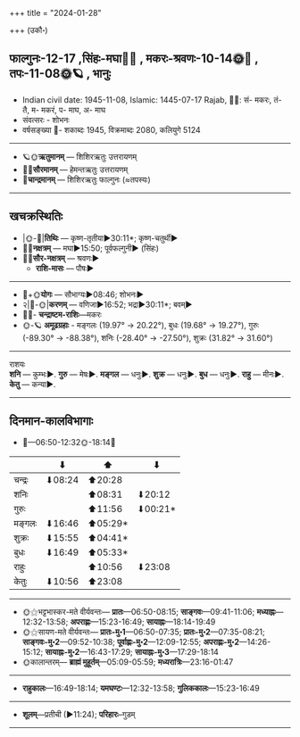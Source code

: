 +++
title = "2024-01-28"

+++
(उकौ॰)
## फाल्गुनः-12-17  ,सिंहः-मघा🌛🌌  ,  मकरः-श्रवणः-10-14🌞🌌  ,  तपः-11-08🌞🪐  , भानुः
- Indian civil date: 1945-11-08, Islamic: 1445-07-17 Rajab, 🌌🌞: सं- मकरः, तं- तै, म- मकरं, प- माघ, अ- माघ
- संवत्सरः - शोभनः
- वर्षसङ्ख्या 🌛- शकाब्दः 1945, विक्रमाब्दः 2080, कलियुगे 5124
___________________
- 🪐🌞**ऋतुमानम्** — शिशिरऋतुः उत्तरायणम्
- 🌌🌞**सौरमानम्** — हेमन्तऋतुः उत्तरायणम्
- 🌛**चान्द्रमानम्** — शिशिरऋतुः फाल्गुनः (≈तपस्यः)
___________________


## खचक्रस्थितिः
- |🌞-🌛|**तिथिः** — कृष्ण-तृतीया►30:11*; कृष्ण-चतुर्थी►  
- 🌌🌛**नक्षत्रम्** — मघा►15:50; पूर्वफल्गुनी► (सिंहः)  
- 🌌🌞**सौर-नक्षत्रम्** — श्रवणः►  
  - **राशि-मासः** — पौषः► 
___________________
- 🌛+🌞**योगः** — सौभाग्यः►08:46; शोभनः►  
- २|🌛-🌞|**करणम्** — वणिजा►16:52; भद्रा►30:11*; बवम्►  
- 🌌🌛- **चन्द्राष्टम-राशिः**—मकरः  
- 🌞-🪐 **अमूढग्रहाः** - मङ्गलः (19.97° → 20.22°), बुधः (19.68° → 19.27°), गुरुः (-89.30° → -88.38°), शनिः (-28.40° → -27.50°), शुक्रः (31.82° → 31.60°)
___________________
राशयः  
**शनि** — कुम्भः►. **गुरु** — मेषः►. **मङ्गल** — धनुः►. **शुक्र** — धनुः►. **बुध** — धनुः►. **राहु** — मीनः►. **केतु** — कन्या►. 
___________________


## दिनमान-कालविभागाः
- 🌅—06:50-12:32🌞-18:14🌇  

|      |⬇     |⬆     |⬇     |
|------|-----|-----|------|
|चन्द्रः|⬇08:24 |⬆20:28 |     |
|शनिः   |     |⬆08:31 |⬇20:12 |
|गुरुः  |     |⬆11:56 |⬇00:21*|
|मङ्गलः |⬇16:46 |⬆05:29*|     |
|शुक्रः |⬇15:55 |⬆04:41*|     |
|बुधः   |⬇16:49 |⬆05:33*|     |
|राहुः  |     |⬆10:56 |⬇23:08 |
|केतुः  |⬇10:56 |⬆23:08 |     |
___________________
- 🌞⚝भट्टभास्कर-मते वीर्यवन्तः— **प्रातः**—06:50-08:15; **साङ्गवः**—09:41-11:06; **मध्याह्नः**—12:32-13:58; **अपराह्णः**—15:23-16:49; **सायाह्नः**—18:14-19:49  
- 🌞⚝सायण-मते वीर्यवन्तः— **प्रातः-मु॰1**—06:50-07:35; **प्रातः-मु॰2**—07:35-08:21; **साङ्गवः-मु॰2**—09:52-10:38; **पूर्वाह्णः-मु॰2**—12:09-12:55; **अपराह्णः-मु॰2**—14:26-15:12; **सायाह्नः-मु॰2**—16:43-17:29; **सायाह्नः-मु॰3**—17:29-18:14  
- 🌞कालान्तरम्— **ब्राह्मं मुहूर्तम्**—05:09-05:59; **मध्यरात्रिः**—23:16-01:47  
___________________
- **राहुकालः**—16:49-18:14; **यमघण्टः**—12:32-13:58; **गुलिककालः**—15:23-16:49  
___________________
- **शूलम्**—प्रतीची (►11:24); **परिहारः**–गुडम्  
___________________
